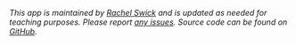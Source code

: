 *This app is maintained by [Rachel Swick](https://rfswick.github.io/) and is updated as needed for teaching purposes. Please report [any issues](https://github.com/samanthacsik/EDS-296-shiny-apps/issues). Source code can be found on [GitHub](https://github.com/samanthacsik/EDS-296-shiny-apps).*